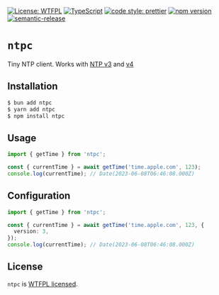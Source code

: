 [![License: WTFPL](https://img.shields.io/badge/License-WTFPL-brightgreen.svg)](http://www.wtfpl.net/about/)
[![TypeScript](https://img.shields.io/badge/%3C%2F%3E-TypeScript-%230074c1.svg)](http://www.typescriptlang.org/)
[![code style: prettier](https://img.shields.io/badge/code_style-prettier-f8bc45.svg)](https://github.com/prettier/prettier)
[![npm version](https://badge.fury.io/js/ntpc.svg)](https://www.npmjs.com/package/ntpc)
[![semantic-release](https://img.shields.io/badge/%20%20%F0%9F%93%A6%F0%9F%9A%80-semantic--release-e10079.svg)](https://github.com/semantic-release/semantic-release)

# `ntpc`

Tiny NTP client. Works with [NTP v3](https://datatracker.ietf.org/doc/html/rfc5905) and [v4](https://datatracker.ietf.org/doc/html/rfc1305)

## Installation

```sh
$ bun add ntpc
$ yarn add ntpc
$ npm install ntpc
```

## Usage

```ts
import { getTime } from 'ntpc';

const { currentTime } = await getTime('time.apple.com', 123);
console.log(currentTime); // Date(2023-06-08T06:46:08.000Z)
```

## Configuration

```ts
import { getTime } from 'ntpc';

const { currentTime } = await getTime('time.apple.com', 123, {
  version: 3,
});
console.log(currentTime); // Date(2023-06-08T06:46:08.000Z)
```

## License

`ntpc` is [WTFPL licensed](./LICENSE).
